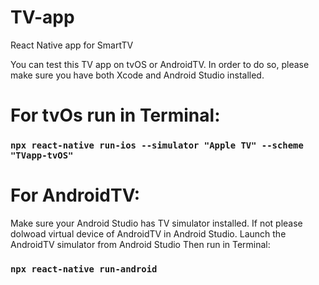 # TV-app

React Native app for SmartTV

You can test this TV app on tvOS or AndroidTV.
In order to do so, please make sure you have both Xcode and Android Studio installed.

# For tvOs run in Terminal:

### `npx react-native run-ios --simulator "Apple TV" --scheme "TVapp-tvOS"`

# For AndroidTV:

Make sure your Android Studio has TV simulator installed. If not please dolwoad virtual device of AndroidTV in Android Studio.
Launch the AndroidTV simulator from Android Studio
Then run in Terminal:

### `npx react-native run-android`
